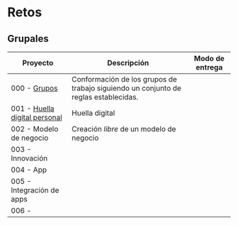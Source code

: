 # Retos

## Grupales

|Proyecto|Descripción|Modo de entrega
|-|-|-
|000 - [Grupos](00-grupos.md)|Conformación de los grupos de trabajo siguiendo un conjunto de reglas establecidas.|
|001 - [Huella digital personal](01-huellaDigital.md)|Huella digital|
|002 - Modelo de negocio|Creación *libre* de un modelo de negocio|
|003 - Innovación
|004 - App
|005 - Integración de apps
|006 - 
